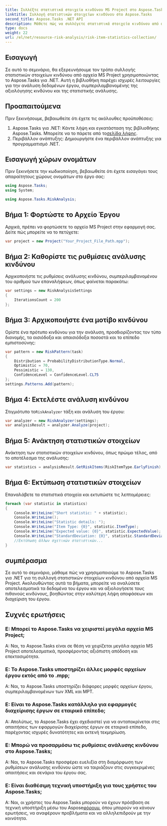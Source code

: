 ```yaml
---
title: Συλλέξτε στατιστικά στοιχεία κινδύνου MS Project στο Aspose.Tasks
linktitle: Συλλογή στατιστικών στοιχείων κινδύνου στο Aspose.Tasks
second_title: Aspose.Tasks .NET API
description: Μάθετε πώς να συλλέγετε στατιστικά στοιχεία κινδύνου από αρχεία MS Project χρησιμοποιώντας το Aspose.Tasks για .NET. Βελτιώστε τις δυνατότητες διαχείρισης του έργου σας.
type: docs
weight: 22
url: /el/net/resource-risk-analysis/risk-item-statistics-collection/
---
```

## Εισαγωγή
Σε αυτό το σεμινάριο, θα εξερευνήσουμε τον τρόπο συλλογής στατιστικών στοιχείων κινδύνου από αρχεία MS Project χρησιμοποιώντας το Aspose.Tasks για .NET. Αυτή η βιβλιοθήκη παρέχει ισχυρές λειτουργίες για την ανάλυση δεδομένων έργου, συμπεριλαμβανομένης της αξιολόγησης κινδύνου και της στατιστικής ανάλυσης.
## Προαπαιτούμενα
Πριν ξεκινήσουμε, βεβαιωθείτε ότι έχετε τις ακόλουθες προϋποθέσεις:
1. Aspose.Tasks για .NET: Κάντε λήψη και εγκατάσταση της βιβλιοθήκης Aspose.Tasks. Μπορείτε να το πάρετε από το[σελίδα λήψης](https://releases.aspose.com/tasks/net/).
2. Περιβάλλον ανάπτυξης: Δημιουργήστε ένα περιβάλλον ανάπτυξης για προγραμματισμό .NET.

## Εισαγωγή χώρων ονομάτων
Πριν ξεκινήσετε την κωδικοποίηση, βεβαιωθείτε ότι έχετε εισαγάγει τους απαραίτητους χώρους ονομάτων στο έργο σας:
```csharp
using Aspose.Tasks;
using System;

using Aspose.Tasks.RiskAnalysis;

```
## Βήμα 1: Φορτώστε το Αρχείο Έργου
Αρχικά, πρέπει να φορτώσετε το αρχείο MS Project στην εφαρμογή σας. Δείτε πώς μπορείτε να το πετύχετε:
```csharp
var project = new Project("Your_Project_File_Path.mpp");
```
## Βήμα 2: Καθορίστε τις ρυθμίσεις ανάλυσης κινδύνου
Αρχικοποιήστε τις ρυθμίσεις ανάλυσης κινδύνου, συμπεριλαμβανομένου του αριθμού των επαναλήψεων, όπως φαίνεται παρακάτω:
```csharp
var settings = new RiskAnalysisSettings
{
    IterationsCount = 200
};
```
## Βήμα 3: Αρχικοποιήστε ένα μοτίβο κινδύνου
Ορίστε ένα πρότυπο κινδύνου για την ανάλυση, προσδιορίζοντας τον τύπο διανομής, τα αισιόδοξα και απαισιόδοξα ποσοστά και το επίπεδο εμπιστοσύνης:
```csharp
var pattern = new RiskPattern(task)
{
    Distribution = ProbabilityDistributionType.Normal,
    Optimistic = 70,
    Pessimistic = 130,
    ConfidenceLevel = ConfidenceLevel.CL75
};
settings.Patterns.Add(pattern);
```
## Βήμα 4: Εκτελέστε ανάλυση κινδύνου
 Στιγμιότυπο το`RiskAnalyzer` τάξη και ανάλυση του έργου:
```csharp
var analyzer = new RiskAnalyzer(settings);
var analysisResult = analyzer.Analyze(project);
```
## Βήμα 5: Ανάκτηση στατιστικών στοιχείων
Ανάκτηση των στατιστικών στοιχείων κινδύνου, όπως πρώιμο τέλος, από το αποτέλεσμα της ανάλυσης:
```csharp
var statistics = analysisResult.GetRiskItems(RiskItemType.EarlyFinish);
```
## Βήμα 6: Εκτύπωση στατιστικών στοιχείων
Επαναλάβετε τα στατιστικά στοιχεία και εκτυπώστε τις λεπτομέρειες:
```csharp
foreach (var statistic in statistics)
{
    Console.WriteLine("Short statistic: " + statistic);
    Console.WriteLine();
    Console.WriteLine("Statistic details: ");
    Console.WriteLine("Item Type: {0}", statistic.ItemType);
    Console.WriteLine("Expected value: {0}", statistic.ExpectedValue);
    Console.WriteLine("StandardDeviation: {0}", statistic.StandardDeviation);
    //Εκτύπωση άλλων σχετικών στατιστικών...
}
```

## συμπέρασμα
Σε αυτό το σεμινάριο, μάθαμε πώς να χρησιμοποιούμε το Aspose.Tasks για .NET για τη συλλογή στατιστικών στοιχείων κινδύνου από αρχεία MS Project. Ακολουθώντας αυτά τα βήματα, μπορείτε να αναλύσετε αποτελεσματικά τα δεδομένα του έργου και να αξιολογήσετε τους πιθανούς κινδύνους, βοηθώντας στην καλύτερη λήψη αποφάσεων και διαχείριση του έργου.

## Συχνές ερωτήσεις
### Ε: Μπορεί το Aspose.Tasks να χειριστεί μεγάλα αρχεία MS Project;
Α: Ναι, το Aspose.Tasks είναι σε θέση να χειρίζεται μεγάλα αρχεία MS Project αποτελεσματικά, προσφέροντας αξιόπιστη απόδοση και επεκτασιμότητα.
### Ε: Το Aspose.Tasks υποστηρίζει άλλες μορφές αρχείων έργου εκτός από το .mpp;
Α: Ναι, το Aspose.Tasks υποστηρίζει διάφορες μορφές αρχείων έργου, συμπεριλαμβανομένων των XML και MPT.
### Ε: Είναι το Aspose.Tasks κατάλληλο για εφαρμογές διαχείρισης έργων σε εταιρικό επίπεδο;
Α: Απολύτως, το Aspose.Tasks έχει σχεδιαστεί για να ανταποκρίνεται στις απαιτήσεις των εφαρμογών διαχείρισης έργων σε εταιρικό επίπεδο, παρέχοντας ισχυρές δυνατότητες και εκτενή τεκμηρίωση.
### Ε: Μπορώ να προσαρμόσω τις ρυθμίσεις ανάλυσης κινδύνου στο Aspose.Tasks;
Α: Ναι, το Aspose.Tasks προσφέρει ευελιξία στη διαμόρφωση των ρυθμίσεων ανάλυσης κινδύνου ώστε να ταιριάζουν στις συγκεκριμένες απαιτήσεις και σενάρια του έργου σας.
### Ε: Είναι διαθέσιμη τεχνική υποστήριξη για τους χρήστες του Aspose.Tasks;
 Α: Ναι, οι χρήστες του Aspose.Tasks μπορούν να έχουν πρόσβαση σε τεχνική υποστήριξη μέσω του Aspose[φόρουμ](https://forum.aspose.com/c/tasks/15), όπου μπορούν να κάνουν ερωτήσεις, να αναφέρουν προβλήματα και να αλληλεπιδρούν με την κοινότητα.